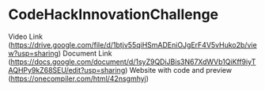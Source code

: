 # CodeHackInnovationChallenge

Video Link (https://drive.google.com/file/d/1btjv55qiHSmADEniOJgErF4V5vHuko2b/view?usp=sharing)
Document Link (https://docs.google.com/document/d/1syZ9QDiJBis3N67XdWVb1QiKff9iyTAQHPy9kZ68SEU/edit?usp=sharing)
Website with code and preview (https://onecompiler.com/html/42nsgmhyj)
